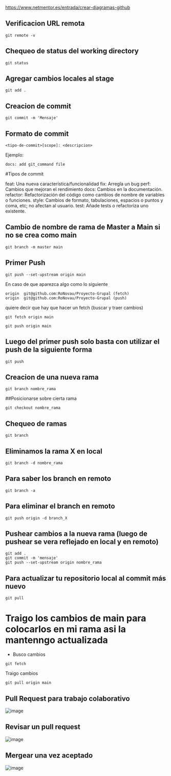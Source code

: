 https://www.netmentor.es/entrada/crear-diagramas-github

## Verificacion URL remota

```
git remote -v
```

## Chequeo de status del working directory

```
git status
```

## Agregar cambios locales al stage

```
git add .
```

## Creacion de commit

```
git commit -m 'Mensaje'
```

## Formato de commit

```
<tipo-de-commit>[scope]: <descripcion>
```
Ejemplo:
```
docs: add git_command file
```

#Tipos de commit

feat: Una nueva característica/funcionalidad
fix: Arregla un bug
perf: Cambios que mejoran el rendimiento
docs: Cambios en la documentación.
refactor: Refactorización del código como cambios de nombre de variables o funciones.
style: Cambios de formato, tabulaciones, espacios o puntos y coma, etc; no afectan al usuario.
test: Añade tests o refactoriza uno existente.

## Cambio de nombre de rama de Master a Main si no se crea como main

```
git branch -m master main
```

## Primer Push

```
git push --set-upstream origin main
```

En caso de que aparezca algo como lo siguiente
```
origin  git@github.com:RoNovau/Proyecto-Grupal (fetch)
origin  git@github.com:RoNovau/Proyecto-Grupal (push)
```
quiere decir que hay que hacer un fetch (buscar y traer cambios)
```
git fetch origin main
```
```
git push origin main
```

## Luego del primer push solo basta con utilizar el push de la siguiente forma

```
git push
```


## Creacion de una nueva rama

```
git branch nombre_rama
```

##Posicionarse sobre cierta rama

```
git checkout nombre_rama
```

## Chequeo de ramas

```
git branch
```

## Eliminamos la rama X en local

```
git branch -d nombre_rama
```

## Para saber los branch en remoto

```
git branch -a
```

## Para eliminar el branch en remoto

```
git push origin -d branch_X
```

## Pushear cambios a la nueva rama (luego de pushear se vera reflejado en local y en remoto)

```
git add .
git commit -m 'mensaje'
git push --set-upstream origin nombre_rama
```

## Para actualizar tu repositorio local al commit más nuevo

```
git pull
```

# Traigo los cambios de main para colocarlos en mi rama asi la mantenngo actualizada

- Busco cambios

```
git fetch
```

Traigo cambios

```
git pull origin main
```

## Pull Request para trabajo colaborativo

![image](https://github.com/RoNovau/Proyecto-Grupal/assets/110843380/949e1057-fc23-4dbb-8783-7b387fe4893d)

## Revisar un pull request

![image](https://github.com/RoNovau/Proyecto-Grupal/assets/110843380/dcf96714-b3dc-4c8c-b77e-f2ecc2386be3)

## Mergear una vez aceptado

![image](https://github.com/RoNovau/Proyecto-Grupal/assets/110843380/671785e4-8a53-4902-81d3-cfa3dce426ed)
